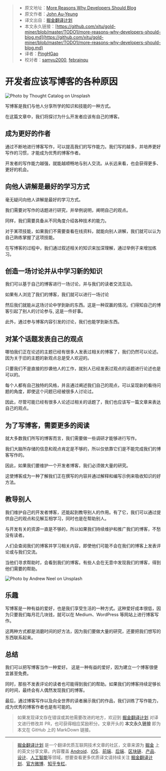 > * 原文地址：[More Reasons Why Developers Should Blog](https://levelup.gitconnected.com/more-reasons-why-developers-should-blog-ba947be9e869)
> * 原文作者：[John Au-Yeung](https://medium.com/@hohanga)
> * 译文出自：[掘金翻译计划](https://github.com/xitu/gold-miner)
> * 本文永久链接：[https://github.com/xitu/gold-miner/blob/master/TODO1/more-reasons-why-developers-should-blog.md](https://github.com/xitu/gold-miner/blob/master/TODO1/more-reasons-why-developers-should-blog.md)
> * 译者：[PingHGao](https://github.com/PingHGao)
> * 校对者：[samyu2000](https://github.com/samyu2000), [febrainqu](https://github.com/febrainqu)

# 开发者应该写博客的各种原因

![Photo by [Thought Catalog](https://unsplash.com/@thoughtcatalog?utm_source=medium&utm_medium=referral) on [Unsplash](https://unsplash.com?utm_source=medium&utm_medium=referral)](https://cdn-images-1.medium.com/max/12000/0*HJLkHYtt8SbRtrra)

写博客是我们与他人分享所学的知识和技能的一种方式。

在这篇文章中，我们将探讨为什么开发者应该有自己的博客。

## 成为更好的作者

通过不断地进行博客写作，可以提高我们的写作能力。我们写的越多，并培养更好写作的习惯，才能成为优秀的博客作者。

开发者的写作能力越强，就能越顺畅地与别人交流。从长远来看，也会获得更多、更好的机会。

## 向他人讲解是最好的学习方式

毫无疑问向他人讲解是最好的学习方式。

我们需要对写作的话题进行研究，并举例说明，阐明自己的观点。

同样，我们需要具备从不同角度介绍各种技术的能力。

对于某项技能，如果我们不需要查看在线资料，就能向别人讲解，我们就可以认为自己熟练掌握了这项技能。

在写博客的过程中，我们通过叙述相关的知识来加深理解，通过举例子来增加练习。

## 创造一场讨论并从中学习新的知识

我们可以基于自己的博客进行一场讨论，并与我们的读者交流互动。

如果有人浏览了我们的博客，我们就可以进行一场讨论

然后我们就能从这场讨论中学到新的东西。这是一种双赢的情况。们得知自己的博客引起了别人的讨论参与, 这是一件好事。

此外，通过参与博客内容引发的讨论，我们也能学到新东西。

## 对某个话题发表自己的观点

哪怕我们正在论述的主题已经有很多人发表过相关的博客了，我们仍然可以论述。因为关于旧的主题的新观点总是受人欢迎的。

只要我们不是直接的抄袭他人的工作，就别人已经发表过观点的话题进行论述也是可以的。

每个人都有自己独特的风格，并且通过阐述我们自己的观点，可以呈现新的看待问题的角度，即使这个问题已经被很多人讨论过。

因此，尽管可能已经有很多人论述过相关的话题了，我们也应该写一篇文章来表达自己的观点。

## 为了写博客，需要更多的阅读

就大多数我们所写的博客而言，我们需要做一些调研才能够进行写作。

我们大脑所存储的信息和观点肯定是不够的，所以仅依靠它们是不能完成我们的博客写作的。

因此，如果我们要维护一个开发者博客，我们必须做大量的研究。

这使博客成为一种了解我们正在撰写的内容并通过解释和编写示例来吸收知识的好方法。

## 教导别人

我们维护自己的开发者博客，还能起到教导别人的作用。有了它，我们可以通过提供自己的观点和见解互相学习，同时也是在帮助别人。

与开发有关的资源一直是不够的，所以如果我们持续维护和推广我们的博客，不愁没有读者。

人们会查阅我们的博客并学习相关内容，即使他们可能不会在我们的博客上发表评论或与我们交流。

当他们寻求帮助时，会看到我们的博客。有些人会在无意中发现我们的博客，得到他们需要的帮助。

![Photo by [Andrew Neel](https://unsplash.com/@andrewtneel?utm_source=medium&utm_medium=referral) on [Unsplash](https://unsplash.com?utm_source=medium&utm_medium=referral)](https://cdn-images-1.medium.com/max/12000/0*4SGrplnJ1EYYeSt4)

## 乐趣

写博客是一种有益的爱好，也是我们享受生活的一种方式。这种爱好成本很低，因为只要我们每月花几块钱，就可以在 Medium、WordPress 等网站上进行博客写作。

这两种方式都是消磨时间的好方法，因为我们要做大量的研究，还要把我们想写的东西联系起来。

## 总结

我们可以把写博客当作一种爱好。 这是一种有益的爱好，因为建立一个博客很便宜甚至免费。

同时，那些不发表评论的读者也可能得到我们的帮助。如果我们的博客持续足够长的时间，最终会有人偶然发现我们的博客。

最后，通过博客写作以及向全世界的读者展示我们的作品，我们训练了写作能力，成为优秀的博客作者也是有可能的。

> 如果发现译文存在错误或其他需要改进的地方，欢迎到 [掘金翻译计划](https://github.com/xitu/gold-miner) 对译文进行修改并 PR，也可获得相应奖励积分。文章开头的 **本文永久链接** 即为本文在 GitHub 上的 MarkDown 链接。

---

> [掘金翻译计划](https://github.com/xitu/gold-miner) 是一个翻译优质互联网技术文章的社区，文章来源为 [掘金](https://juejin.im) 上的英文分享文章。内容覆盖 [Android](https://github.com/xitu/gold-miner#android)、[iOS](https://github.com/xitu/gold-miner#ios)、[前端](https://github.com/xitu/gold-miner#前端)、[后端](https://github.com/xitu/gold-miner#后端)、[区块链](https://github.com/xitu/gold-miner#区块链)、[产品](https://github.com/xitu/gold-miner#产品)、[设计](https://github.com/xitu/gold-miner#设计)、[人工智能](https://github.com/xitu/gold-miner#人工智能)等领域，想要查看更多优质译文请持续关注 [掘金翻译计划](https://github.com/xitu/gold-miner)、[官方微博](http://weibo.com/juejinfanyi)、[知乎专栏](https://zhuanlan.zhihu.com/juejinfanyi)。
